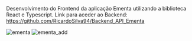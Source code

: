 Desenvolvimento do Frontend da aplicação Ementa utilizando a biblioteca React e Typescript. 
Link para aceder ao Backend: https://github.com/RicardoSilva94/Backend_API_Ementa

![ementa](https://github.com/RicardoSilva94/Frontend_Ementa/assets/135598161/bfcf574e-8aa5-48e0-a829-7882769d0170)
![ementa_add](https://github.com/RicardoSilva94/Frontend_Ementa/assets/135598161/144e69ae-a245-4b30-ac07-8b4be23ea414)
